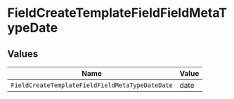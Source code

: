 # FieldCreateTemplateFieldFieldMetaTypeDate


## Values

| Name                                            | Value                                           |
| ----------------------------------------------- | ----------------------------------------------- |
| `FieldCreateTemplateFieldFieldMetaTypeDateDate` | date                                            |